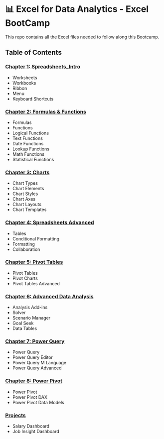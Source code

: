 # 📊 Excel for Data Analytics - Excel BootCamp

This repo contains all the Excel files needed to follow along this Bootcamp.

## Table of Contents

### [Chapter 1: Spreadsheets_Intro](/Beginner/1_Spreadsheet/)
- Worksheets
- Workbooks
- Ribbon
- Menu
- Keyboard Shortcuts
### [Chapter 2: Formulas & Functions](/Beginner/2_FormulasFunction/)
- Formulas
- Functions
- Logical Functions
- Text Functions
- Date Functions
- Lookup Functions
- Math Functions
- Statistical Functions
### [Chapter 3: Charts](/Beginner/3_ChartsGraph/)
- Chart Types
- Chart Elements
- Chart Styles
- Chart Axes
- Chart Layouts
- Chart Templates
### [Chapter 4: Spreadsheets Advanced](/Beginner/4_SpreadSheetsAdvance/)
- Tables
- Conditional Formatting
- Formatting
- Collaboration
### [Chapter 5: Pivot Tables](/Advance/5_PivotTable/)
- Pivot Tables
- Pivot Charts
- Pivot Tables Advanced
### [Chapter 6: Advanced Data Analysis](/Advance/6_AdvanceDataAnalysis/)
- Analysis Add-ins
- Solver
- Scenario Manager
- Goal Seek
- Data Tables
### [Chapter 7: Power Query](/Advance/7_PowerQuery/)
- Power Query
- Power Query Editor
- Power Query M Language
- Power Query Advanced
### [Chapter 8: Power Pivot](/Advance/8_PowerPivotDAX/)
- Power Pivot
- Power Pivot DAX
- Power Pivot Data Models

### [Projects](/Projects/)
- Salary Dashboard
- Job Insight Dashboard
